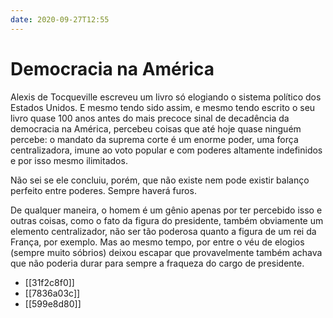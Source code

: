 ```yaml
---
date: 2020-09-27T12:55
---
```


# Democracia na América

Alexis de Tocqueville escreveu um livro só elogiando o sistema político dos Estados Unidos. E mesmo tendo sido assim, e mesmo tendo escrito o seu livro quase 100 anos antes do mais precoce sinal de decadência da democracia na América, percebeu coisas que até hoje quase ninguém percebe: o mandato da suprema corte é um enorme poder, uma força centralizadora, imune ao voto popular e com poderes altamente indefinidos e por isso mesmo ilimitados.

Não sei se ele concluiu, porém, que não existe nem pode existir balanço perfeito entre poderes. Sempre haverá furos.

De qualquer maneira, o homem é um gênio apenas por ter percebido isso e outras coisas, como o fato da figura do presidente, também obviamente um elemento centralizador, não ser tão poderosa quanto a figura de um rei da França, por exemplo. Mas ao mesmo tempo, por entre o véu de elogios (sempre muito sóbrios) deixou escapar que provavelmente também achava que não poderia durar para sempre a fraqueza do cargo de presidente.

- [[31f2c8f0]]
- [[7836a03c]]
- [[599e8d80]]
